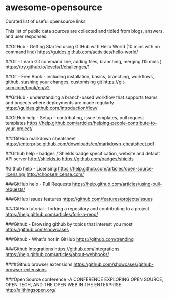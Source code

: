 # awesome-opensource
Curated list of useful opensource links

This list of public data sources are collected and tidied from blogs, answers, and user responses. 

##GitHub - Getting Started using GitHub with Hello World (10 mins with no command line)
https://guides.github.com/activities/hello-world/

##Git - Learn Git command line, adding files, branching, merging (15 mins )
https://try.github.io/levels/1/challenges/1

##Git - Free Book - including installation, basics, branching, workflows, github, stashing your changes, customising git
https://git-scm.com/book/en/v2

##GitHub - understanding a branch-based workflow that supports teams and projects where deployments are made regularly.
https://guides.github.com/introduction/flow/

##GitHub help - Setup -  contributing, issue templates, pull request templates
https://help.github.com/articles/helping-people-contribute-to-your-project/

###GitHub markdown cheatsheet
https://enterprise.github.com/downloads/en/markdown-cheatsheet.pdf

##Github help - badges /
Shields badge specification, website and default API server http://shields.io
https://github.com/badges/shields

#Github help - Licensing
https://help.github.com/articles/open-source-licensing/
http://choosealicense.com/

###GitHub help - Pull Requests
https://help.github.com/articles/using-pull-requests/


###GitHub Issues features
https://github.com/features/projects/issues

###GitHub tutorial - forking a repository and contributing to a project
https://help.github.com/articles/fork-a-repo/

###Github - Browsing github by topics that interest you most
https://github.com/showcases

###Github - What's hot in GitHub
https://github.com/trending

###Github Integrations
https://github.com/integrations
https://help.github.com/articles/about-webhooks/

####Github browser extensions
https://github.com/showcases/github-browser-extensions

###Open Source conference -A CONFERENCE EXPLORING OPEN SOURCE, OPEN TECH, AND THE OPEN WEB IN THE ENTERPRISE
http://allthingsopen.org/
